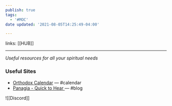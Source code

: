 ```yaml
---
publish: true
tags:
  - '#MOC'
date updated: '2021-08-05T14:25:49-04:00'

---
```


links: [[HUB]]

---

_Useful resources for all your spiritual needs_

### Useful Sites

- [Orthodox Calendar](https://www.holytrinityorthodox.com/calendar/) — #calendar
- [Panagia - Quick to Hear ](https://panagiaquicktohear.com/) — #blog

![[Discord]]

